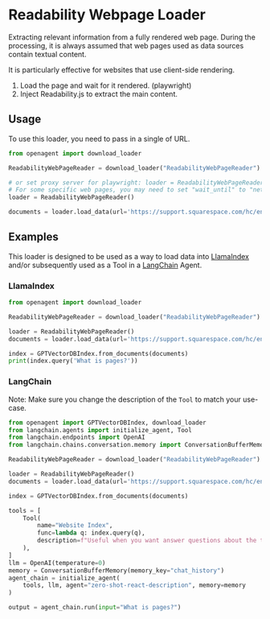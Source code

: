 # Readability Webpage Loader

Extracting relevant information from a fully rendered web page.
During the processing, it is always assumed that web pages used as data sources contain textual content.

It is particularly effective for websites that use client-side rendering.

1. Load the page and wait for it rendered. (playwright)
2. Inject Readability.js to extract the main content.

## Usage

To use this loader, you need to pass in a single of URL.

```python
from openagent import download_loader

ReadabilityWebPageReader = download_loader("ReadabilityWebPageReader")

# or set proxy server for playwright: loader = ReadabilityWebPageReader(proxy="http://your-proxy-server:port")
# For some specific web pages, you may need to set "wait_until" to "networkidle". loader = ReadabilityWebPageReader(wait_until="networkidle")
loader = ReadabilityWebPageReader()

documents = loader.load_data(url='https://support.squarespace.com/hc/en-us/articles/206795137-Pages-and-content-basics')
```

## Examples

This loader is designed to be used as a way to load data into [LlamaIndex](https://github.com/jerryjliu/gpt_index/tree/main/gpt_index) and/or subsequently used as a Tool in a [LangChain](https://github.com/hwchase17/langchain) Agent.

### LlamaIndex

```python
from openagent import download_loader

ReadabilityWebPageReader = download_loader("ReadabilityWebPageReader")

loader = ReadabilityWebPageReader()
documents = loader.load_data(url='https://support.squarespace.com/hc/en-us/articles/206795137-Pages-and-content-basics')

index = GPTVectorDBIndex.from_documents(documents)
print(index.query('What is pages?'))

```

### LangChain

Note: Make sure you change the description of the `Tool` to match your use-case.

```python
from openagent import GPTVectorDBIndex, download_loader
from langchain.agents import initialize_agent, Tool
from langchain.endpoints import OpenAI
from langchain.chains.conversation.memory import ConversationBufferMemory

ReadabilityWebPageReader = download_loader("ReadabilityWebPageReader")

loader = ReadabilityWebPageReader()
documents = loader.load_data(url='https://support.squarespace.com/hc/en-us/articles/206795137-Pages-and-content-basics')

index = GPTVectorDBIndex.from_documents(documents)

tools = [
    Tool(
        name="Website Index",
        func=lambda q: index.query(q),
        description=f"Useful when you want answer questions about the text on websites.",
    ),
]
llm = OpenAI(temperature=0)
memory = ConversationBufferMemory(memory_key="chat_history")
agent_chain = initialize_agent(
    tools, llm, agent="zero-shot-react-description", memory=memory
)

output = agent_chain.run(input="What is pages?")
```
